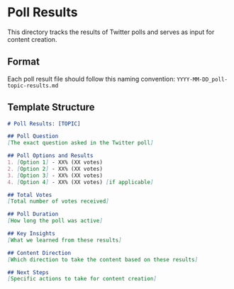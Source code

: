 # Poll Results

This directory tracks the results of Twitter polls and serves as input for content creation.

## Format

Each poll result file should follow this naming convention:
`YYYY-MM-DD_poll-topic-results.md`

## Template Structure

```markdown
# Poll Results: [TOPIC]

## Poll Question
[The exact question asked in the Twitter poll]

## Poll Options and Results
1. [Option 1] - XX% (XX votes)
2. [Option 2] - XX% (XX votes)
3. [Option 3] - XX% (XX votes)
4. [Option 4] - XX% (XX votes) [if applicable]

## Total Votes
[Total number of votes received]

## Poll Duration
[How long the poll was active]

## Key Insights
[What we learned from these results]

## Content Direction
[Which direction to take the content based on these results]

## Next Steps
[Specific actions to take for content creation]
```
